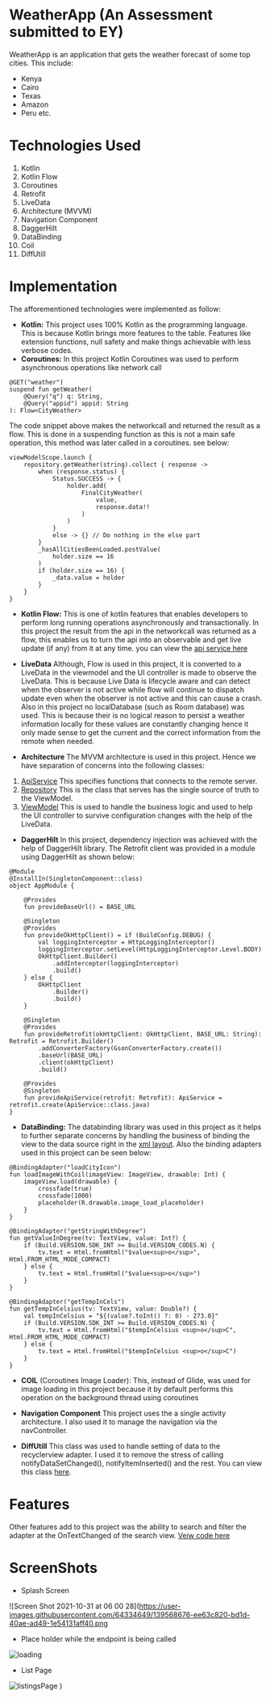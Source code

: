 # WeatherApp (An Assessment submitted to EY)
WeatherApp is an application that gets the weather forecast of some top cities. This include:
* Kenya
* Cairo
* Texas
* Amazon
* Peru etc.

# Technologies Used
1. Kotlin
2. Kotlin Flow
3. Coroutines
4. Retrofit
5. LiveData
6. Architecture (MVVM)
7. Navigation Component
8. DaggerHilt
9. DataBinding
10. Coil
11. DiffUtill

# Implementation
The afforementioned technologies were implemented as follow:
- **Kotlin:** 
This project uses 100% Kotlin as the programming language. This is because Kotlin brings more features to the table. Features like extension functions, null safety and make things achievable with less verbose codes.
- **Coroutines:**
In this project Kotlin Coroutines was used to perform asynchronous operations like network call
```
@GET("weather")
suspend fun getWeather(
    @Query("q") q: String,
    @Query("appid") appid: String
): Flow<CityWeather>    
```

The code snippet above makes the networkcall and returned the result as a flow. This is done in a suspending function as this is not a main safe operation, this method was later called in a coroutines. see below: 
```
viewModelScope.launch {
    repository.getWeather(string).collect { response ->
        when (response.status) {
            Status.SUCCESS -> {
                holder.add(
                    FinalCityWeather(
                        value,
                        response.data!!
                    )
                )
            }
            else -> {} // Do nothing in the else part
        }
        _hasAllCitiesBeenLoaded.postValue(
            holder.size == 16
        )
        if (holder.size == 16) {
            _data.value = holder
        }
    }
}
```

- **Kotlin Flow:**
This is one of kotlin features that enables developers to perform long running operations asynchronously and transactionally.
In this project the result from the api in the networkcall was returned as a flow, this enables us to turn the api into an observable and get live update (if any) from it at any time. you can view the [api service here](app/src/main/java/com/example/ey/api/ApiService.kt)

- **LiveData** 
Although, Flow is used in this project, it is converted to a LiveData in the viewmodel and the UI controller is made to observe the LiveData. This is because Live
Data is lifecycle aware and can detect when the observer is not active while flow will continue to dispatch update even when the observer is not active and this can cause a crash. Also in this project no localDatabase (such as Room database) was used. This is because their is no logical reason to persist a weather information locally for these values are constantly changing hence it only made sense to get the current and the correct information from the remote when needed.

- **Architecture**
The MVVM architecture is used in this project. Hence we have separation of concerns into the following classes: 
1. [ApiService](app/src/main/java/com/example/ey/api/ApiService.kt) This specifies functions that connects to the remote server.
2. [Repository](app/src/main/java/com/example/ey/api/Repository.kt) This is the class that serves has the single source of truth to the ViewModel.
3. [ViewModel](app/src/main/java/com/example/ey/ui/MainViewModel.kt) This is used to handle the business logic and used to help the UI controller to survive configuration changes with the help of the LiveData.

- **DaggerHilt** 
In this project, dependency injection was achieved with the help of DaggerHilt library. The Retrofit client was provided in a module using DaggerHilt as shown below:
```
@Module
@InstallIn(SingletonComponent::class)
object AppModule {

    @Provides
    fun provideBaseUrl() = BASE_URL

    @Singleton
    @Provides
    fun provideOkHttpClient() = if (BuildConfig.DEBUG) {
        val loggingInterceptor = HttpLoggingInterceptor()
        loggingInterceptor.setLevel(HttpLoggingInterceptor.Level.BODY)
        OkHttpClient.Builder()
            .addInterceptor(loggingInterceptor)
            .build()
    } else {
        OkHttpClient
            .Builder()
            .build()
    }

    @Singleton
    @Provides
    fun provideRetrofit(okHttpClient: OkHttpClient, BASE_URL: String): Retrofit = Retrofit.Builder()
        .addConverterFactory(GsonConverterFactory.create())
        .baseUrl(BASE_URL)
        .client(okHttpClient)
        .build()

    @Provides
    @Singleton
    fun provideApiService(retrofit: Retrofit): ApiService = retrofit.create(ApiService::class.java)
}
```

- **DataBinding:** 
The databinding library was used in this project as it helps to further separate concerns by handling the business of binding the view to the data source right in the [xml layout](app/src/main/res/layout/listings_rv_item_view.xml). Also the binding adapters used in this project can be seen below: 
```
@BindingAdapter("loadCityIcon")
fun loadImageWithCoil(imageView: ImageView, drawable: Int) {
    imageView.load(drawable) {
        crossfade(true)
        crossfade(1000)
        placeholder(R.drawable.image_load_placeholder)
    }
}

@BindingAdapter("getStringWithDegree")
fun getValueInDegree(tv: TextView, value: Int?) {
    if (Build.VERSION.SDK_INT >= Build.VERSION_CODES.N) {
        tv.text = Html.fromHtml("$value<sup>o</sup>", Html.FROM_HTML_MODE_COMPACT)
    } else {
        tv.text = Html.fromHtml("$value<sup>o</sup>")
    }
}

@BindingAdapter("getTempInCels")
fun getTempInCelsius(tv: TextView, value: Double?) {
    val tempInCelsius = "${(value?.toInt() ?: 0) - 273.0}"
    if (Build.VERSION.SDK_INT >= Build.VERSION_CODES.N) {
        tv.text = Html.fromHtml("$tempInCelsius <sup>o</sup>C", Html.FROM_HTML_MODE_COMPACT)
    } else {
        tv.text = Html.fromHtml("$tempInCelsius <sup>o</sup>C")
    }
}
```

- **COIL** (Coroutines Image Loader): 
This, instead of Glide, was used for image loading in this project because it by default performs this operation on the background thread using coroutines

- **Navigation Component** This project uses the a single activity architecture. I also used it to manage the navigation via the navController.

- **DiffUtill** This class was used to handle setting of data to the recyclerview adapter. I used it to remove the stress of calling notifyDataSetChanged(), notifyItemInserted() and the rest. You can view this class [here](app/src/main/java/com/example/ey/ui/recyclerView/recyclerViewDiffUtil.kt).

# Features
Other features add to this project was the ability to search and filter the adapter at the OnTextChanged of the search view. [Veiw code here](app/src/main/java/com/example/ey/ui/fragments/ListingsScreen.kt)

# ScreenShots
- Splash Screen

![Screen Shot 2021-10-31 at 06 00 28](https://user-images.githubusercontent.com/64334649/139568676-ee63c820-bd1d-40ae-ad49-1e54131aff40.png

- Place holder while the endpoint is being called

![loading](https://user-images.githubusercontent.com/64334649/139568489-8261a7c6-a400-4336-b038-601b00a8f18c.png)

- List Page

![listingsPage](https://user-images.githubusercontent.com/64334649/139568695-2645bb24-110d-4996-a908-aadde1899769.png)
)


